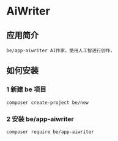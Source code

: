 # AiWriter

## 应用简介

    be/app-aiwriter AI作家，使用人工智进行创作，

## 如何安装

### 1 新建 be 项目

    composer create-project be/new

### 2 安装 be/app-aiwriter

    composer require be/app-aiwriter
